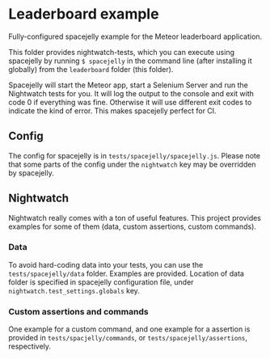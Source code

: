 # Leaderboard example

Fully-configured spacejelly example for the Meteor leaderboard application.

This folder provides nightwatch-tests, which you can execute using spacejelly by running `$ spacejelly` in the command line (after installing it globally) from the `leaderboard` folder (this folder).

Spacejelly will start the Meteor app, start a Selenium Server and run the Nightwatch tests for you. It will log the output to the console and exit with code 0 if everything was fine. Otherwise it will use different exit codes to indicate the kind of error. This makes spacejelly perfect for CI.

## Config
The config for spacejelly is in `tests/spacejelly/spacejelly.js`.
Please note that some parts of the config under the `nightwatch` key may be overridden by spacejelly.





## Nightwatch
Nightwatch really comes with a ton of useful features.
This project provides examples for some of them (data, custom assertions, custom commands).


### Data
To avoid hard-coding data into your tests, you can use the `tests/spacejelly/data` folder. Examples are provided.
Location of data folder is specified in spacejelly configuration file, under `nightwatch.test_settings.globals` key.

### Custom assertions and commands
One example for a custom command, and one example for a assertion is provided in `tests/spacjelly/commands`, or `tests/spacejelly/assertions`, respectively.

